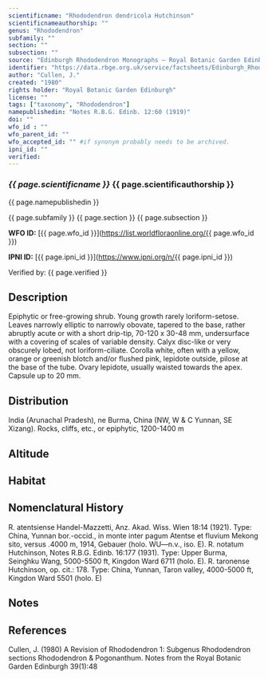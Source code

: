 ```yaml
---
scientificname: "Rhododendron dendricola Hutchinson"
scientificnameauthorship: ""
genus: "Rhododendron"
subfamily: ""
section: ""
subsection: ""
source: "Edinburgh Rhododendron Monographs – Royal Botanic Garden Edinburgh"
identifier: "https://data.rbge.org.uk/service/factsheets/Edinburgh_Rhododendron_Monographs.xhtml"
author: "Cullen, J."
created: "1980"
rights holder: "Royal Botanic Garden Edinburgh"
license: ""
tags: ["taxonomy", "Rhododendron"]
namepublishedin: "Notes R.B.G. Edinb. 12:60 (1919)"
doi: ""
wfo_id : ""
wfo_parent_id: ""
wfo_accepted_id: "" #if synonym probably needs to be archived.                      
ipni_id: ""
verified:
---
```

### _{{ page.scientificname }}_ {{ page.scientificauthorship }}
 {{ page.namepublishedin }}

{{ page.subfamily }} {{ page.section }} {{ page.subsection }}

**WFO ID:** [{{ page.wfo_id }}](https://list.worldfloraonline.org/{{ page.wfo_id }})

**IPNI ID:** [{{ page.ipni_id }}](https://www.ipni.org/n/{{ page.ipni_id }})

Verified by: {{ page.verified }}



## Description
Epiphytic or free-growing shrub. Young growth rarely loriform-setose. Leaves narrowly elliptic to narrowly obovate, tapered to the base, rather abruptly acute or with a short drip-tip, 70-120 x 30-48 mm, undersurface with a covering of scales of variable density. Calyx disc-like or very obscurely lobed, not loriform-ciliate. Corolla white, often with a yellow, orange or greenish blotch and/or flushed pink, lepidote outside, pilose at the base of the tube. Ovary lepidote, usually waisted towards the apex. Capsule up to 20 mm.

## Distribution
India (Arunachal Pradesh), ne Burma, China (NW, W & C Yunnan, SE Xizang). Rocks, cliffs, etc., or epiphytic, 1200-1400 m

## Altitude


## Habitat


## Nomenclatural History
R. atentsiense Handel-Mazzetti, Anz. Akad. Wiss. Wien 18:14 (1921). Type: China, Yunnan bor.-occid., in monte inter pagum Atentse et fluvium Mekong sito, versus .4000 m, 1914, Gebauer (holo. WU—n.v., iso. E). R. notatum Hutchinson, Notes R.B.G. Edinb. 16:177 (1931). Type: Upper Burma, Seinghku Wang, 5000-5500 ft, Kingdon Ward 6711 (holo. E). R. taronense Hutchinson, op. cit.: 178. Type: China, Yunnan, Taron valley, 4000-5000 ft, Kingdon Ward 5501 (holo. E)
                       
## Notes


## References

Cullen, J. (1980) A Revision of Rhododendron 1: Subgenus Rhododendron sections Rhododendron & Pogonanthum. Notes from the Royal Botanic Garden Edinburgh 39(1):48
